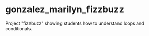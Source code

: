 # gonzalez_marilyn_fizzbuzz

Project "fizzbuzz" showing students how to understand loops and conditionals.
